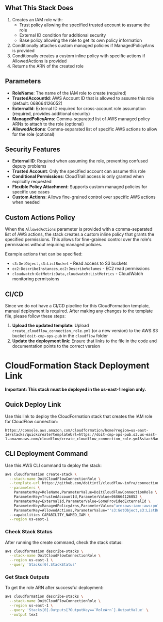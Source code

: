 ## What This Stack Does

1. Creates an IAM role with:
   - Trust policy allowing the specified trusted account to assume the role
   - External ID condition for additional security
   - Base policy allowing the role to get its own policy information
3. Conditionally attaches custom managed policies if ManagedPolicyArns is provided
4. Conditionally creates a custom inline policy with specific actions if AllowedActions is provided
5. Returns the ARN of the created role

## Parameters

- **RoleName**: The name of the IAM role to create (required)
- **TrustedAccountId**: AWS Account ID that is allowed to assume this role (default: 068664126052)
- **ExternalId**: External ID required for cross-account role assumption (required, provides additional security)
- **ManagedPolicyArns**: Comma-separated list of AWS managed policy ARNs to attach to the role (optional)
- **AllowedActions**: Comma-separated list of specific AWS actions to allow for the role (optional)

## Security Features

- **External ID**: Required when assuming the role, preventing confused deputy problems
- **Trusted Account**: Only the specified account can assume this role
- **Conditional Permissions**: CloudTrail access is only granted when explicitly requested
- **Flexible Policy Attachment**: Supports custom managed policies for specific use cases
- **Custom Actions**: Allows fine-grained control over specific AWS actions when needed

## Custom Actions Policy

When the `AllowedActions` parameter is provided with a comma-separated list of AWS actions, the stack creates a custom inline policy that grants the specified permissions. This allows for fine-grained control over the role's permissions without requiring managed policies.

Example actions that can be specified:
- `s3:GetObject,s3:ListBucket` - Read access to S3 buckets
- `ec2:DescribeInstances,ec2:DescribeVolumes` - EC2 read permissions
- `cloudwatch:GetMetricData,cloudwatch:ListMetrics` - CloudWatch monitoring permissions 

## CI/CD

Since we do not have a CI/CD pipeline for this CloudFormation template, manual deployment is required. After making any changes to the template file, please follow these steps:

1. **Upload the updated template**: Upload `create_cloudflow_connection_role.yml` (or a new version) to the AWS S3 bucket `doit-cmp-ops-pub` in the `cloudflow` folder
2. **Update the deployment link**: Ensure that links to the file in the code and documentation points to the correct version

# CloudFormation Stack Deployment Link

**Important: This stack must be deployed in the us-east-1 region only.**

## Quick Deploy Link

Use this link to deploy the CloudFormation stack that creates the IAM role for CloudFlow connection:

```
https://console.aws.amazon.com/cloudformation/home?region=us-east-1#/stacks/quickcreate?templateUrl=https://doit-cmp-ops-pub.s3.us-east-1.amazonaws.com/cloudflow/create_cloudflow_connection_role.yml&stackName=DoitCloudFlowConnectionRole&param_RoleName=DoitCloudFlowConnectionRole&param_TrustedAccountId=068664126052&param_ExternalId=SomeProvidedExternalId&param_ManagedPolicyArns=arn:aws:iam::aws:policy/AmazonS3ReadOnlyAccess&param_AllowedActions=s3:GetObject,s3:ListBucket
```

## CLI Deployment Command

Use this AWS CLI command to deploy the stack:

```bash
aws cloudformation create-stack \
  --stack-name DoitCloudFlowConnectionRole \
  --template-url https://github.com/doitintl/cloudflow-infra/connections/aws/cloudformation/create_cloudflow_connection_role.yml \
  --parameters \
    ParameterKey=RoleName,ParameterValue=DoitCloudFlowConnectionRole \
    ParameterKey=TrustedAccountId,ParameterValue=068664126052 \
    ParameterKey=ExternalId,ParameterValue=SomeProvidedExternalId \
    ParameterKey=ManagedPolicyArns,ParameterValue="arn:aws:iam::aws:policy/AmazonS3ReadOnlyAccess" \
    ParameterKey=AllowedActions,ParameterValue="'s3:GetObject,s3:ListBucket'" \    
  --capabilities CAPABILITY_NAMED_IAM \
  --region us-east-1
```

### Check Stack Status

After running the create command, check the stack status:

```bash
aws cloudformation describe-stacks \
  --stack-name DoitCloudFlowConnectionRole \
  --region us-east-1 \
  --query 'Stacks[0].StackStatus'
```

### Get Stack Outputs

To get the role ARN after successful deployment:

```bash
aws cloudformation describe-stacks \
  --stack-name DoitCloudFlowConnectionRole \
  --region us-east-1 \
  --query 'Stacks[0].Outputs[?OutputKey==`RoleArn`].OutputValue' \
  --output text
```
